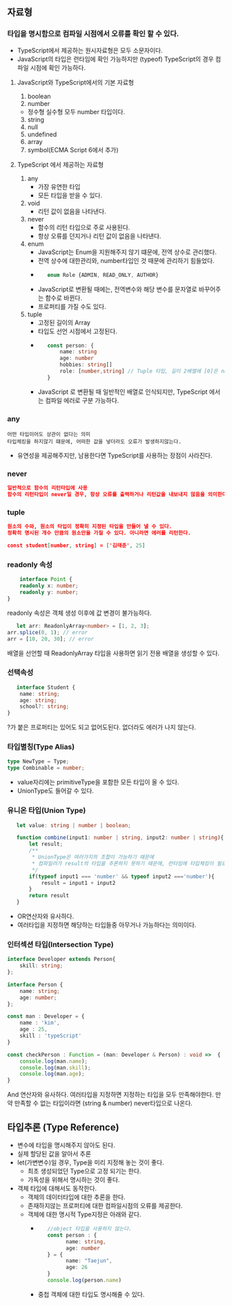 ## 자료형

### 타입을 명시함으로 컴파일 시점에서 오류를 확인 할 수 있다.
- TypeScript에서 제공하는 원시자료형은 모두 소문자이다.
- JavaScript의 타입은 런타임에 확인 가능하지만 (typeof) TypeScript의 경우 컴파일 시점에 확인 가능하다.

1. JavaScript와 TypeScript에서의 기본 자료형
    1. boolean
    2. number
      - 정수형 실수형 모두 number 타입이다.
    3. string
    4. null
    5. undefined
    6. array
    7. symbol(ECMA Script 6에서 추가)

2. TypeScript 에서 제공하는 자료형
    1. any
       - 가장 유연한 타입
       - 모든 타입을 받을 수 있다.
    2. void
       - 리턴 값이 없음을 나타낸다.
    3. never
       - 함수의 리턴 타입으로 주로 사용된다.
       - 항상 오류를 던지거나 리턴 값이 없음을 나타낸다.
    4. enum
       - JavaScript는 Enum을 지원해주지 않기 떄문에, 전역 상수로 관리했다.
       - 전역 상수에 대한관리와, number타입인 것 때문에 관리하기 힘들었다.
       - ```typescript
            enum Role {ADMIN, READ_ONLY, AUTHOR}
         ```
       - JavaScript로 변환될 때에는, 전역변수와 해당 변수를 문자열로 바꾸어주는 함수로 바뀐다.
       - 프로퍼티를 가질 수도 있다.
    5. tuple
       - 고정된 길이의 Array
       - 타입도 선언 시점에서 고정된다.
       - ```typescript
            const person: {
                name: string
                age: number
                hobbies: string[]
                role: [number,string] // Tuple 타입, 길이 2배열에 [0]은 number, [1]은 string이 들어가야한다. 
            }
         ```
       - JavaScript 로 변환될 때 일반적인 배열로 인식되지만, TypeScript 에서는 컴파일 에러로 구분 가능하다.

### any

```text
어떤 타입이어도 상관이 없다는 의미
타입체킹을 하지않기 떄문에, 어떠한 값을 넣더라도 오류가 발생하지않는다.
```
- 유연성을 제공해주지만, 남용한다면 TypeScript를 사용하는 장점이 사라진다.

### never

```json
일반적으로 함수의 리턴타입에 사용
함수의 리턴타입이 never일 경우, 항상 오류를 출력하거나 리턴값을 내보내지 않음을 의미한다.
```

### tuple

```json
원소의 수와, 원소의 타입이 정확히 지정된 타입을 만들어 낼 수 있다.
정확히 명시된 개수 만큼의 원소만을 가질 수 있다. 아니라면 에러를 리턴한다.

const student[number, string] = ['김태준', 25]
```

### readonly 속성

```typescript
    interface Point {
    readonly x: number;
    readonly y: number;
}
```

readonly 속성은 객체 생성 이후에 값 변경이 불가능하다.

```typescript
   let arr: ReadonlyArray<number> = [1, 2, 3];
arr.splice(0, 1); // error
arr = [10, 20, 30]; // error
```

배열을 선언할 때 ReadonlyArray<T> 타입을 사용하면 읽기 전용 배열을 생성할 수 있다.

### 선택속성

```typescript
   interface Student {
    name: string;
    age: string;
    school?: string;
}
```

?가 붙은 프로퍼티는 있어도 되고 없어도된다. 없더라도 에러가 나지 않는다.

### 타입별칭(Type Alias)
```typescript
type NewType = Type; 
type Combinable = number;
```
- value자리에는 primitiveType을 포함한 모든 타입이 올 수 있다.
- UnionType도 들어갈 수 있다.

### 유니온 타입(Union Type)

```typescript
   let value: string | number | boolean;

   function combine(input1: number | string, input2: number | string){
       let result;
       /**
        * UnionType은 여러가지의 조합이 가능하기 때문에
        * 컴파일러가 result의 타입을 추론하지 못하기 때문에, 런타임에 타입체킹이 필요하다.
        */
       if(typeof input1 === 'number' && typeof input2 ==='number'){
           result = input1 + input2
       }
       return result
   }
```
- OR연산자와 유사하다. 
- 여러타입을 지정하면 해당하는 타입들중 아무거나 가능하다는 의미이다.

### 인터섹션 타입(Intersection Type)

```typescript
interface Developer extends Person{
    skill: string;
};

interface Person {
    name: string;
    age: number;
};

const man : Developer = {
    name : 'kim',
    age : 25,
    skill : 'typeScript'
}

const checkPerson : Function = (man: Developer & Person) : void =>  {
    console.log(man.name);
    console.log(man.skill);
    console.log(man.age);
}
```

And 연산자와 유사하다. 여러타입을 지정하면 지정하는 타입을 모두 만족해야한다. 만약 만족할 수 없는 타입이라면 (string & number) never타입으로 나온다.


## 타입추론 (Type Reference)
- 변수에 타입을 명시해주지 않아도 된다.
- 실제 할당된 값을 알아서 추론
- let(가변변수)일 경우, Type을 미리 지정해 놓는 것이 좋다.
  - 최초 생성되었던 Type으로 고정 되기는 한다.  
  - 가독성을 위해서 명시하는 것이 좋다.
- 객체 타입에 대해서도 동작한다.
  - 객체의 데이터타입에 대한 추론을 한다.
  - 존재하지않는 프로퍼티에 대한 컴파일시점의 오류를 제공한다.
  - 객체에 대한 명시적 Type지정은 아래와 같다.
    - ```typescript
         //object 타입을 사용하지 않는다.
         const person : {
               name: string,
               age: number
         } = {
               name: "Taejun",
               age: 26
         }
         console.log(person.name)
      ```
    - 중첩 객체에 대한 타입도 명시해줄 수 있다.
    